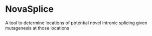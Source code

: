 # NovaSplice
A tool to determine locations of potential novel intronic splicing given mutagenesis at those locations
